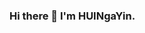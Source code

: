 ### Hi there 👋 I'm HUINgaYin.

<!--
**cmbhui/cmbhui** is a ✨ _special_ ✨ repository because its `README.md` (this file) appears on your GitHub profile.

Here are some ideas to get you started:

- 🔭 I’m currently working on CSCI 3251.
- 🌱 I’m currently learning CSCI 3251.
- 👯 I’m looking to collaborate on ...
- 🤔 I’m looking for help with ...
- 💬 Ask me about ...

-->
